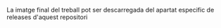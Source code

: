 La imatge final del treball pot ser descarregada del apartat especific de releases d'aquest repositori
